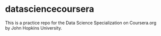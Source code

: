 # datasciencecoursera
This is a practice repo for the Data Science Specialization on Coursera.org by John Hopkins University.
